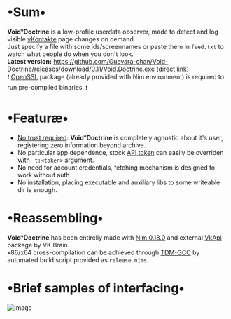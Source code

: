 # •Sum•
__Void°Doctrine__ is a low-profile userdata observer, made to detect and log visible [vKontakte](https://vk.com) page changes on demand.  
Just specify a file with some ids/screennames or paste them in `feed.txt` to watch what people do when you don't look.  
__Latest version:__ https://github.com/Guevara-chan/Void-Doctrine/releases/download/0.11/Void.Doctrine.exe (direct link)  
❗ [OpenSSL](http://gnuwin32.sourceforge.net/packages/openssl.htm) package (already provided with Nim environment) is required to run pre-compiled binaries. ❗

# •Featuræ•
* <u>No trust required</u>: __Void°Doctrine__ is completely agnostic about it's user, registering zero information beyond archive.
* No particular app dependence, stock [API token](https://vk.com/dev/access_token) can easily be overriden with `-t:<token>` argument.
* No need for account credentials, fetching mechanism is designed to work without auth.
* No installation, placing executable and auxiliary libs to some writeable dir is enough.

# •Reassembling•
__Void°Doctrine__ has been entirelly made with [Nim 0.18.0](https://nim-lang.org) and external [VkApi](https://github.com/vk-brain/nimvkapi) package by VK Brain.  
x86/x64 cross-compilation can be achieved through [TDM-GCC](http://tdm-gcc.tdragon.net/download) by automated build script provided as `release.nims`.

# •Brief samples of interfacing•
![image](https://user-images.githubusercontent.com/8768470/44452452-3ccb4c80-a5ff-11e8-9117-ff442670b4fc.png)
